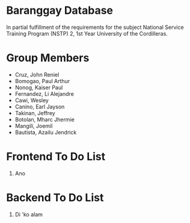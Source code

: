 # Baranggay Database
In partial fulfillment of the requirements for the subject National Service Training Program (NSTP) 2, 1st Year University of the Cordilleras.

# Group Members
- Cruz, John Reniel
- Bomogao, Paul Arthur
- Nonog, Kaiser Paul
- Fernandez, Li Alejandre
- Cawi, Wesley
- Canino, Earl Jayson
- Takinan, Jeffrey
- Botolan, Mharc Jhermie
- Mangili, Joemil
- Bautista, Azailu Jendrick

# Frontend To Do List
1. Ano

# Backend To Do List
1. Di 'ko alam

